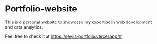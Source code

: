 ﻿# Portfolio-website
This is a personal website to showcase my expertise in web development and data analytics.

Feel free to check it at 
https://seyiis-portfolio.vercel.app/#
